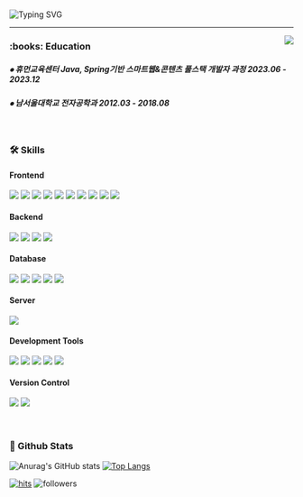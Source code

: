 <!-- 자기소개 시작 -->
<div>
<br>
 
![Typing SVG](https://readme-typing-svg.herokuapp.com?font=Indie+Flower&color=5cc4ef&size=30&center=true&lines=Hello+World+!&nbsp;+I'm+Lee+Gi-Young++&nbsp;&nbsp;&nbsp;)
</div>
 
* * *
<!-- 자기소개 끝 -->

<!-- 백준 알고리즘 레벨 시작 -->
<div align='right'>
   <!--<h3><b>🔑 Algorithm Level 	&nbsp;	&nbsp;	&nbsp;	&nbsp;	&nbsp;	&nbsp;	&nbsp;	&nbsp;	&nbsp;</b></h3>-->
   <img align='right' src="http://mazassumnida.wtf/api/v2/generate_badge?boj=yi5oyu">
</div>
<!-- 백준 알고리즘 레벨 끝 -->

<!-- 교육사항 시작 -->
<div>
  <h3><b> :books: Education </b></h3>
  <h5> ⦁ 휴먼교육센터 Java, Spring기반 스마트웹&콘텐츠 풀스택 개발자 과정 2023.06 - 2023.12 </h5>
  <h5> ⦁ 남서울대학교 전자공학과 2012.03 - 2018.08 </h5>
</div>
</br>  
<!-- 교육사항 끝 -->

<!-- 기술스택 시작 -->
<div align='left'>
  <h3><b>🛠 Skills </b></h3>

  <h4><b>Frontend</b></h4>
  <img src="https://img.shields.io/badge/html5-E34F26?style=flat-square&logo=html5&logoColor=white"> 
  <img src="https://img.shields.io/badge/css3-1572B6?style=flat-square&logo=css3&logoColor=white"> 
  <img src="https://img.shields.io/badge/javascript-F7DF1E?style=flat-square&logo=javascript&logoColor=black"> 
  <img src="https://img.shields.io/badge/jquery-0769AD?style=flat-square&logo=jquery&logoColor=white"> 
  <img src="https://img.shields.io/badge/bootstrap-7952B3?style=flat-square&logo=bootstrap&logoColor=white">
  <img src="https://img.shields.io/badge/AJAX-2E77BC?style=flat-square&logo=Betfair&logoColor=white">
  <img src="https://img.shields.io/badge/JSTL-FF8200?style=flat-square&logo=java&logoColor=white">
  <img src="https://img.shields.io/badge/EL-007396?style=flat-square&logo=java&logoColor=white">
  <img src="https://img.shields.io/badge/WPF-512BD4?style=flat-square&logo=.NET&logoColor=white"/>
  <img src="https://img.shields.io/badge/Mustache-724E58?style=flat-square&logo=mustache&logoColor=white"/>

  <h4><b>Backend</b></h4>
  <img src="https://img.shields.io/badge/JAVA-007396?style=flat-square&logo=java&logoColor=white">
  <img src="https://img.shields.io/badge/C%23-239120?style=flat-square&logo=c-sharp&logoColor=white"/>
  <!-- <img src="https://img.shields.io/badge/c++-00599C?style=flat-square&logo=c%2B%2B&logoColor=white"/> -->
  <!-- <img src="https://img.shields.io/badge/-Python-3776AB?style=flat-square&logo=Python&logoColor=white"/></a> -->
  <img src="https://img.shields.io/badge/JSP-black?style=flat-square&logo=java&logoColor=white"> 
  <img src="https://img.shields.io/badge/Servlet-008CDD?style=flat-square&logo=Stripe&logoColor=white">
  
  <h4><b>Database</b></h4>
  <!-- <img src="https://img.shields.io/badge/MySQL-4479A1?style=flat-square&logo=MySQL&logoColor=white"/></a> -->
  <img src="https://img.shields.io/badge/Oracle-F80000?style=flat-square&logo=Oracle&logoColor=white"/>
  <img src="https://img.shields.io/badge/Microsoft_SQL_Server-CC2927?style=flat-square&logo=Microsoft SQL Server&logoColor=white"/>
  <img src="https://img.shields.io/badge/MyBatis-C41E25?style=flat-square&logo=Thunderbird&logoColor=white"/>
  <img src="https://img.shields.io/badge/JPA-232F3E?style=flat-square&logo=Spreadshirt&logoColor=white"/>
  <img src="https://img.shields.io/badge/Spring_Data_JPA-6DB33F?style=flat-square&logo=spring&logoColor=white"/>
  <!-- <img src="https://img.shields.io/badge/Linux-FCC624?style=flat-square&logo=Linux&logoColor=black"/></a> -->
  
  <h4><b>Server</b></h4>
  <!-- <img src="https://img.shields.io/badge/AWS-232F3E?style=flat-square&logo=Amazon AWS&logoColor=white"/></a> -->
  <img src="https://img.shields.io/badge/Tomcat-F8DC75?style=flat-square&logo=Apache Tomcat&logoColor=black"/></a>
  
  
  <h4><b>Development Tools</b></h4>
  <img src="https://img.shields.io/badge/Eclipse-2C2255?style=flat-square&logo=Eclipse IDE&logoColor=white"/></a>
  <img src="https://img.shields.io/badge/Visual Studio-5C2D91?style=flat-square&logo=Visual Studio&logoColor=white"/></a>
  <img src="https://img.shields.io/badge/IntelliJ_IDEA-000000?style=flat-square&logo=IntelliJ IDEA&logoColor=white"/>
  <img src="https://img.shields.io/badge/VSCode-007ACC?style=flat-square&logo=visual-studio-code&logoColor=white"/>
  <img src="https://img.shields.io/badge/STS-6DB33F?style=flat-square&logo=Spring&logoColor=white"></a>
  
  <h4><b>Version Control</b></h4>
  <img src="https://img.shields.io/badge/Git-F05032?style=flat-square&logo=git&logoColor=white"/>
  <img src="https://img.shields.io/badge/GitHub-181717?style=flat-square&logo=github&logoColor=white"/>
</div>

<!-- https://simpleicons.org/?q=java --></br>
<!-- 기술블로그 끝 -->

<!-- 연락처 시작 -->
<!--
### 📫 How to reach me
<!-- - 링크드인: https://www.linkedin.com/in/moonhy7
 - 포트폴리오: https://spotty-macaroni-115.notion.site/d38ee94211e34c00964a75961a0d4237
- 이력서: https://drive.google.com/file/d/1ELoJM-sUGDQsZAJgvzK_5ZspCIkd0N6BCNG8--pPWQg/view
- 이메일: yi5oyu@gmail.com
-->
<!-- 연락처 끝 -->

</br>
<h3><b> 🔭 Github Stats </b></h3>

![Anurag's GitHub stats](https://github-readme-stats.vercel.app/api?username=yi5oyu&show_icons=true&theme=radical)
 [![Top Langs](https://github-readme-stats.vercel.app/api/top-langs/?username=yi5oyu&layout=compact&theme=dracula)](https://github.com/yi5oyu)

      
[![hits](https://hits.seeyoufarm.com/api/count/incr/badge.svg?url=https%3A%2F%2Fgithub.com%2Fyi5oyu&count_bg=%237A7A7A&title_bg=%23FFADCC&icon=reverbnation.svg&icon_color=%23FF0000&title=hits&edge_flat=false)](https://hits.seeyoufarm.com)
![followers](https://img.shields.io/github/followers/yi5oyu?style=social)





<!--
**yi5oyu/yi5oyu** is a ✨ _special_ ✨ repository because its `README.md` (this file) appears on your GitHub profile.

Here are some ideas to get you started:

- 🔭 I’m currently working on ...
- 🌱 I’m currently learning ...
- 👯 I’m looking to collaborate on ...
- 🤔 I’m looking for help with ...
- 💬 Ask me about ...
- 📫 How to reach me: ...
- 😄 Pronouns: ...
- ⚡ Fun fact: ...
-->
